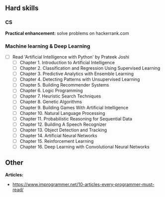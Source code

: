 ## Hard skills
### CS



**Practical enhancement:** solve problems on hackerrank.com

### Machine learning & Deep Learning
- [ ] Read 'Artificial Intelligence with Python' by Prateek Joshi
    * [ ] Chapter 1. Introduction to Artificial Intelligence
    * [ ] Chapter 2. Classification and Regression Using Supervised Learning
    * [ ] Chapter 3. Predictive Analytics with Ensemble Learning
    * [ ] Chapter 4. Detecting Patterns with Unsupervised Learning
    * [ ] Chapter 5. Building Recommender Systems
    * [ ] Chapter 6. Logic Programming
    * [ ] Chapter 7. Heuristic Search Techniques
    * [ ] Chapter 8. Genetic Algorithms
    * [ ] Chapter 9. Building Games With Artificial Intelligence
    * [ ] Chapter 10. Natural Language Processing
    * [ ] Chapter 11. Probabilistic Reasoning for Sequential Data
    * [ ] Chapter 12. Building A Speech Recognizer
    * [ ] Chapter 13. Object Detection and Tracking
    * [ ] Chapter 14. Artificial Neural Networks
    * [ ] Chapter 15. Reinforcement Learning
    * [ ] Chapter 16. Deep Learning with Convolutional Neural Networks

## Other
**Articles:**
* https://www.improgrammer.net/10-articles-every-programmer-must-read/